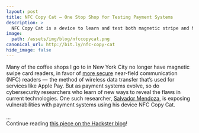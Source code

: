```yaml
---
layout: post
title: NFC Copy Cat — One Stop Shop for Testing Payment Systems
description: >
  NFC Copy Cat is a device to learn and test both magnetic stripe and NFC payment systems. It does so utilizing the tools NFCopy and MagSpoof.
image:  
  path: /assets/img/blog/nfccopycat.png
canonical_url: http://bit.ly/nfc-copy-cat
hide_image: false
---
```


Many of the coffee shops I go to in New York City no longer have magnetic swipe card readers, in favor of [more secure](https://www.tigermobiles.com/blog/nfc-payment-safe/) near-field communication (NFC) readers —  the method of wireless data transfer that’s used for services like Apple Pay. But as payment systems evolve, so do cybersecurity researchers who learn of new ways to reveal the flaws in current technologies. One such researcher, [Salvador Mendoza](https://salmg.net/), is exposing vulnerabilities with payment systems using his device NFC Copy Cat. <br>
<br>
...<br>
Continue reading [this piece on the Hackster blog](http://bit.ly/nfc-copy-cat)!
<br>
